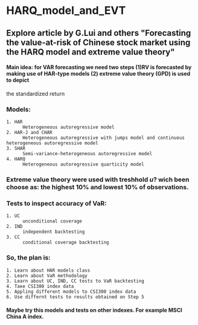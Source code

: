 # HARQ_model_and_EVT
## Explore article by G.Lui and others "Forecasting the value-at-risk of Chinese stock market using the HARQ model and extreme value theory"
#### Main idea: for VAR forecasting we need two steps (1)RV is forecasted by making use of HAR-type models (2) extreme value theory (GPD) is used to depict
the standardized return 
### Models:
    1. HAR 
          Heterogeneous autoregressive model 
    2. HAR-J and CHAR 
          Heterogeneous autoregressive with jumps model and continuous heterogeneous autoregressive model
    3. SHAR 
          Semi-variance-heterogeneous autoregressive model
    4. HARQ 
          Heterogeneous autoregressive quarticity model
### Extreme value theory were used with treshhold $u$? wich been choose as: the highest 10% and lowest 10% of observations.
### Tests to inspect accuracy of VaR:
    1. UC
          unconditional coverage
    2. IND
          independent backtesting
    3. CC
          conditional coverage backtesting
          
### So, the plan is:
    1. Learn about HAR models class
    2. Learn about VaR methodology
    3. Learn about UC, IND, CC tests to VaR backtesting
    4. Таке CSI300 index data
    5. Appling different models to CSI300 index data 
    6. Use differnt tests to results obtained on Step 5
#### Maybe try this models and tests on other indexes. For example MSCI China A index. 
